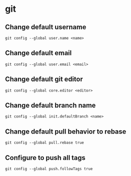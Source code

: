 # git

## Change default username

`git config --global user.name <name>`

## Change default email

`git config --global user.email <email>`

## Change default git editor

`git config --global core.editor <editor>`

## Change default branch name

`git config --global init.defaultBranch <name>`

## Change default pull behavior to rebase

`git config --global pull.rebase true`

## Configure to push all tags

`git config --global push.followTags true`
